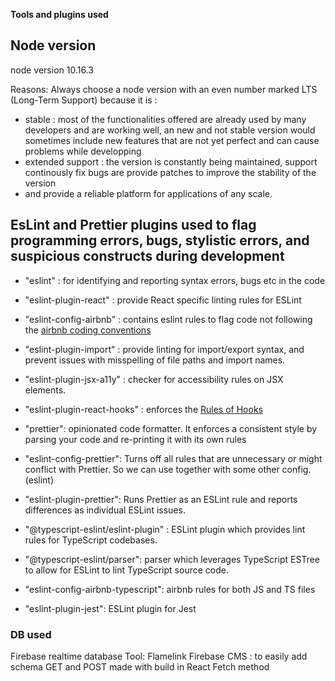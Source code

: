 **Tools and plugins used**

## Node version 
node version 10.16.3

Reasons: 
Always choose a node version with an even number marked LTS (Long-Term Support) because it is :
* stable : most of the functionalities offered are already used by many developers and are working well, 
an new and not stable version would sometimes include new features that are not yet perfect and can cause problems while developping
*  extended support : the version is constantly being maintained, 
support continously fix bugs are provide patches to improve the stability of the version
* and provide a reliable platform for applications of any scale.

## EsLint and Prettier plugins used to flag programming errors, bugs, stylistic errors, and suspicious constructs during development
* "eslint" : for identifying and reporting syntax errors, bugs etc in the code 
* "eslint-plugin-react" : provide React specific linting rules for ESLint
* "eslint-config-airbnb" : contains eslint rules to flag code not following the [airbnb coding conventions](https://github.com/airbnb/javascript/tree/master/react)
* "eslint-plugin-import" : provide linting for import/export syntax, and prevent issues with misspelling of file paths and import names.
* "eslint-plugin-jsx-a11y" : checker for accessibility rules on JSX elements.
* "eslint-plugin-react-hooks" : enforces the [Rules of Hooks](https://reactjs.org/docs/hooks-rules.html)

* "prettier": opinionated code formatter. It enforces a consistent style by parsing your code and re-printing it with its own rules
* "eslint-config-prettier": Turns off all rules that are unnecessary or might conflict with Prettier. So we can use together with some other config. (eslint)
* "eslint-plugin-prettier": Runs Prettier as an ESLint rule and reports differences as individual ESLint issues.
* "@typescript-eslint/eslint-plugin" : ESLint plugin which provides lint rules for TypeScript codebases.
* "@typescript-eslint/parser": parser which leverages TypeScript ESTree to allow for ESLint to lint TypeScript source code.

* "eslint-config-airbnb-typescript": airbnb rules for both JS and TS files
* "eslint-plugin-jest": ESLint plugin for Jest

### DB used
Firebase realtime database
Tool: Flamelink Firebase CMS : to easily add schema
GET and POST made with build in React Fetch method
